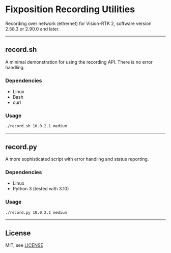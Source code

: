 # Fixposition Recording Utilities

Recording over network (ethernet) for Vision-RTK 2, software version 2.58.3 or 2.90.0 and later.

---
## record.sh

A minimal demonstration for using the recording API. There is no error handling.

### Dependencies

- Linux
- Bash
- curl

### Usage

```sh
./record.sh 10.0.2.1 medium
```

---
## record.py

A more sophisticated script with error handling and status reporting.

### Dependencies

- Linux
- Python 3 (tested with 3.10)

### Usage

```sh
./record.py 10.0.2.1 medium
```

---
## License

MIT, see [LICENSE](LICENSE)

